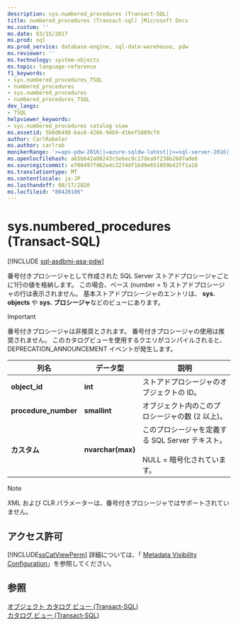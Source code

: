 ```yaml
---
description: sys.numbered_procedures (Transact-SQL)
title: numbered_procedures (Transact-sql) |Microsoft Docs
ms.custom: ''
ms.date: 03/15/2017
ms.prod: sql
ms.prod_service: database-engine, sql-data-warehouse, pdw
ms.reviewer: ''
ms.technology: system-objects
ms.topic: language-reference
f1_keywords:
- sys.numbered_procedures_TSQL
- numbered_procedures
- sys.numbered_procedures
- numbered_procedures_TSQL
dev_langs:
- TSQL
helpviewer_keywords:
- sys.numbered_procedures catalog view
ms.assetid: 5b6d6498-bac6-4266-94b9-d16ef5089cf0
author: CarlRabeler
ms.author: carlrab
monikerRange: '>=aps-pdw-2016||=azure-sqldw-latest||>=sql-server-2016||=sqlallproducts-allversions||>=sql-server-linux-2017||=azuresqldb-mi-current'
ms.openlocfilehash: a65b642a00243c5e6ec9c17dea9f238b2607ade6
ms.sourcegitcommit: e700497f962e4c2274df16d9e651059b42ff1a10
ms.translationtype: MT
ms.contentlocale: ja-JP
ms.lasthandoff: 08/17/2020
ms.locfileid: "88420106"
---
```

# <a name="sysnumbered_procedures-transact-sql"></a>sys.numbered_procedures (Transact-SQL)
[!INCLUDE [sql-asdbmi-asa-pdw](../../includes/applies-to-version/sql-asdbmi-asa-pdw.md)]

  番号付きプロシージャとして作成された SQL Server ストアドプロシージャごとに1行の値を格納します。 この場合、ベース (number = 1) ストアドプロシージャの行は表示されません。 基本ストアドプロシージャのエントリは、 **sys. objects** や **sys. プロシージャ**などのビューにあります。  
  
> [!IMPORTANT]  
>  番号付きプロシージャは非推奨とされます。 番号付きプロシージャの使用は推奨されません。 このカタログビューを使用するクエリがコンパイルされると、DEPRECATION_ANNOUNCEMENT イベントが発生します。  
  
|列名|データ型|説明|  
|-----------------|---------------|-----------------|  
|**object_id**|**int**|ストアドプロシージャのオブジェクトの ID。|  
|**procedure_number**|**smallint**|オブジェクト内のこのプロシージャの数 (2 以上)。|  
|**カスタム**|**nvarchar(max)**|このプロシージャを定義する SQL Server テキスト。<br /><br /> NULL = 暗号化されています。|  
  
> [!NOTE]  
>  XML および CLR パラメーターは、番号付きプロシージャではサポートされていません。  
  
## <a name="permissions"></a>アクセス許可  
 [!INCLUDE[ssCatViewPerm](../../includes/sscatviewperm-md.md)] 詳細については、「 [Metadata Visibility Configuration](../../relational-databases/security/metadata-visibility-configuration.md)」を参照してください。  
  
## <a name="see-also"></a>参照  
 [オブジェクト カタログ ビュー &#40;Transact-SQL&#41;](../../relational-databases/system-catalog-views/object-catalog-views-transact-sql.md)   
 [カタログ ビュー &#40;Transact-SQL&#41;](../../relational-databases/system-catalog-views/catalog-views-transact-sql.md)  
  
  
